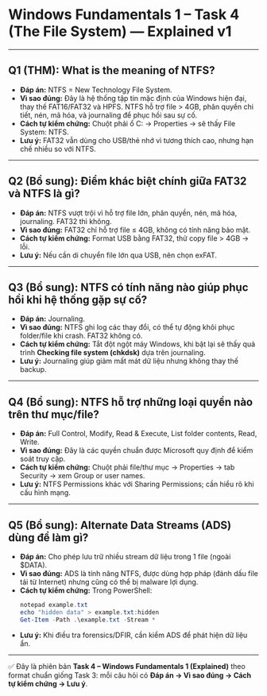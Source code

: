 # Windows Fundamentals 1 – Task 4 (The File System) — Explained v1

---

## Q1 (THM): What is the meaning of NTFS?
- **Đáp án:** NTFS = New Technology File System.  
- **Vì sao đúng:** Đây là hệ thống tập tin mặc định của Windows hiện đại, thay thế FAT16/FAT32 và HPFS. NTFS hỗ trợ file > 4GB, phân quyền chi tiết, nén, mã hóa, và journaling để phục hồi sau sự cố.  
- **Cách tự kiểm chứng:** Chuột phải ổ C: → Properties → sẽ thấy File System: NTFS.  
- **Lưu ý:** FAT32 vẫn dùng cho USB/thẻ nhớ vì tương thích cao, nhưng hạn chế nhiều so với NTFS.  

---

## Q2 (Bổ sung): Điểm khác biệt chính giữa FAT32 và NTFS là gì?
- **Đáp án:** NTFS vượt trội vì hỗ trợ file lớn, phân quyền, nén, mã hóa, journaling. FAT32 thì không.  
- **Vì sao đúng:** FAT32 chỉ hỗ trợ file ≤ 4GB, không có tính năng bảo mật.  
- **Cách tự kiểm chứng:** Format USB bằng FAT32, thử copy file > 4GB → lỗi.  
- **Lưu ý:** Nếu cần di chuyển file lớn qua USB, nên chọn exFAT.  

---

## Q3 (Bổ sung): NTFS có tính năng nào giúp phục hồi khi hệ thống gặp sự cố?
- **Đáp án:** Journaling.  
- **Vì sao đúng:** NTFS ghi log các thay đổi, có thể tự động khôi phục folder/file khi crash. FAT32 không có.  
- **Cách tự kiểm chứng:** Tắt đột ngột máy Windows, khi bật lại sẽ thấy quá trình **Checking file system (chkdsk)** dựa trên journaling.  
- **Lưu ý:** Journaling giúp giảm mất mát dữ liệu nhưng không thay thế backup.  

---

## Q4 (Bổ sung): NTFS hỗ trợ những loại quyền nào trên thư mục/file?
- **Đáp án:** Full Control, Modify, Read & Execute, List folder contents, Read, Write.  
- **Vì sao đúng:** Đây là các quyền chuẩn được Microsoft quy định để kiểm soát truy cập.  
- **Cách tự kiểm chứng:** Chuột phải file/thư mục → Properties → tab Security → xem Group or user names.  
- **Lưu ý:** NTFS Permissions khác với Sharing Permissions; cần hiểu rõ khi cấu hình mạng.  

---

## Q5 (Bổ sung): Alternate Data Streams (ADS) dùng để làm gì?
- **Đáp án:** Cho phép lưu trữ nhiều stream dữ liệu trong 1 file (ngoài $DATA).  
- **Vì sao đúng:** ADS là tính năng NTFS, được dùng hợp pháp (đánh dấu file tải từ Internet) nhưng cũng có thể bị malware lợi dụng.  
- **Cách tự kiểm chứng:** Trong PowerShell:
  ```powershell
  notepad example.txt
  echo "hidden data" > example.txt:hidden
  Get-Item -Path .\example.txt -Stream *
  ```  
- **Lưu ý:** Khi điều tra forensics/DFIR, cần kiểm ADS để phát hiện dữ liệu ẩn.  

---

✅ Đây là phiên bản **Task 4 – Windows Fundamentals 1 (Explained)** theo format chuẩn giống Task 3: mỗi câu hỏi có **Đáp án → Vì sao đúng → Cách tự kiểm chứng → Lưu ý**.
